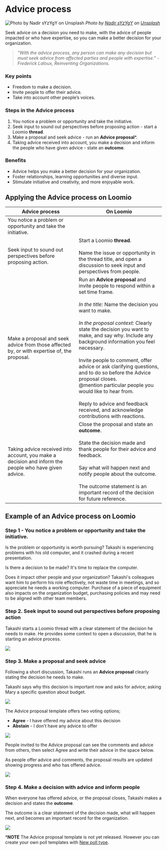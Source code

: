 # Advice process

![Photo by Nadir sYzYgY on Unsplash](nadir-syzygy-den6gTowZKs-unsplash.jpg)
*Photo by <a href="https://unsplash.com/@nadir_syzygy?utm_source=unsplash&utm_medium=referral&utm_content=creditCopyText">Nadir sYzYgY</a> on <a href="https://unsplash.com/s/photos/advice?utm_source=unsplash&utm_medium=referral&utm_content=creditCopyText">Unsplash</a>*

Seek advice on a decision you need to make, with the advice of people impacted or who have expertise, so you can make a better decision for your organization.

> *“With the advice process, any person can make any decision but must seek advice from affected parties and people with expertise.” - Frederick Laloux, Reinventing Organizations.*

### Key points
- Freedom to make a decision.
- Invite people to offer their advice.
- Take into account other people’s voices.

### Steps in the Advice process
1. You notice a problem or opportunity and take the initiative.
2. Seek input to sound out perspectives before proposing action - start a Loomio **thread**.
3. Make a proposal and seek advice - run an **Advice proposal***.
4. Taking advice received into account, you make a decision and inform the people who have given advice - state an **outcome**.

### Benefits
- Advice helps you make a better decision for your organization. 
- Foster relationships, learning opportunities and diverse input.  
- Stimulate initiative and creativity, and more enjoyable work.

## Applying the Advice process on Loomio

| **Advice process** | **On Loomio** |
|---|---|
| You notice a problem or opportunity and take the initiative. |  |
| Seek input to sound out perspectives before  proposing action. | Start a Loomio **thread**.  <br /><br />Name the issue or opportunity in the thread title, and open a discussion to seek input and perspectives from people. |
| Make a proposal and seek advice from those affected by, or with expertise of, the proposal. | Run an **Advice proposal** and invite people to respond within a set time frame. <br /><br />*In the title:* Name the decision you want to make.  <br /><br />*In the proposal context:* Clearly state the decision you want to make, and say why. Include any background information you feel necessary.   <br /><br />Invite people to comment, offer advice or ask clarifying questions, and to do so before the Advice proposal closes.  <br />@mention particular people you would like to hear from.  <br /><br />Reply to advice and feedback received, and acknowledge contributions with reactions. |
| Taking advice received into account, you make a decision and inform the people who have given advice. | Close the proposal and state an **outcome**.   <br /><br />State the decision made and thank people for their advice and feedback.  <br /><br />Say what will happen next and notify people about the outcome.  <br /><br />The outcome statement is an important record of the decision for future reference. |        

## Example of an Advice process on Loomio

### Step 1 - You notice a problem or opportunity and take the initiative.

Is the problem or opportunity is worth pursuing?  Takashi is experiencing problems with his old computer, and it crashed during a recent presentation.

Is there a decision to be made?  It's time to replace the computer.

Does it impact other people and your organization?  Takashi's colleagues want him to perform his role effectively, not waste time in meetings, and so appreciate he needs a working computer.  Purchase of a piece of equipment also impacts on the organization budget, purchasing policies and may need to be aligned with other team members.

### Step 2. Seek input to sound out perspectives before proposing action

Takashi starts a Loomio thread with a clear statement of the decision he needs to make.  He provides some context to open a discussion, that he is starting an advice process.

![](advice_step2_thread.png)

### Step 3. Make a proposal and seek advice

Following a short discussion, Takashi runs an **Advice proposal** clearly stating the decision he needs to make.  

Takashi says why this decision is important now and asks for advice; asking Mary a specific question about budget. 

![](advice_step3_proposal.png)

The Advice proposal template offers two voting options; 
- **Agree** - I have offered my advice about this decision
- **Abstain** - I don't have any advice to offer

![](advice_step3_vote_options.png)

People invited to the Advice proposal can see the comments and advice from others, then select Agree and write their advice in the space below.

As people offer advice and comments, the proposal results are updated showing progress and who has offered advice.

![](advice_step3_voting.png)

### Step 4. Make a decision with advice and inform people

When everyone has offered advice, or the proposal closes, Takashi makes a decision and states the **outcome**.

The outcome is a clear statement of the decision made, what will happen next, and becomes an important record for the organization.

![](advice_step4_outcome.png)

***NOTE** The Advice proposal template is not yet released.  However you can create your own poll templates with [New poll type](https://help.loomio.com/en/user_manual/polls/proposal_types/index.html#new-poll-type).

